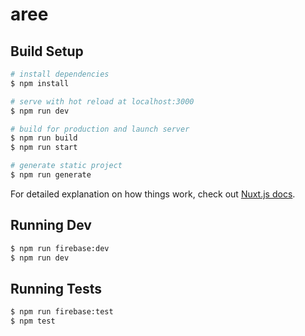 # aree

## Build Setup

```bash
# install dependencies
$ npm install

# serve with hot reload at localhost:3000
$ npm run dev

# build for production and launch server
$ npm run build
$ npm run start

# generate static project
$ npm run generate
```

For detailed explanation on how things work, check out [Nuxt.js docs](https://nuxtjs.org).

## Running Dev
```sh
$ npm run firebase:dev
$ npm run dev
```

## Running Tests
```sh
$ npm run firebase:test
$ npm test
```
